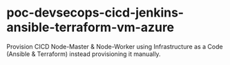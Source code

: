 # poc-devsecops-cicd-jenkins-ansible-terraform-vm-azure
Provision CICD Node-Master &amp; Node-Worker using Infrastructure as a Code (Ansible &amp; Terraform) instead provisioning it manually.
